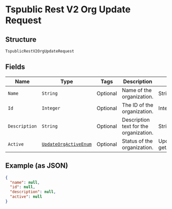 
# Tspublic Rest V2 Org Update Request

## Structure

`TspublicRestV2OrgUpdateRequest`

## Fields

| Name | Type | Tags | Description | Getter | Setter |
|  --- | --- | --- | --- | --- | --- |
| `Name` | `String` | Optional | Name of the organization. | String getName() | setName(String name) |
| `Id` | `Integer` | Optional | The ID of the organization. | Integer getId() | setId(Integer id) |
| `Description` | `String` | Optional | Description text for the organization. | String getDescription() | setDescription(String description) |
| `Active` | [`UpdateOrgActiveEnum`](../../doc/models/update-org-active-enum.md) | Optional | Status of the organization. | UpdateOrgActiveEnum getActive() | setActive(UpdateOrgActiveEnum active) |

## Example (as JSON)

```json
{
  "name": null,
  "id": null,
  "description": null,
  "active": null
}
```

